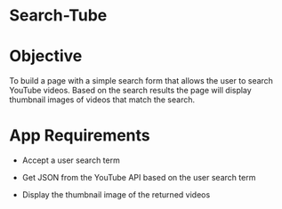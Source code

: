 # Search-Tube

# Objective

To build a page with a simple search form that allows the user to search YouTube videos. Based on the search results the page will display thumbnail images of videos that match the search.

# App Requirements

* Accept a user search term

* Get JSON from the YouTube API based on the user search term

* Display the thumbnail image of the returned videos
